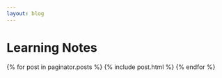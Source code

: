 ```yaml
---
layout: blog
---
```


<h1>Learning Notes</h1>

<!-- This loops through the paginated posts -->
{% for post in paginator.posts %}
{% include post.html %}
{% endfor %}